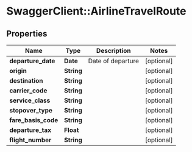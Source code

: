 # SwaggerClient::AirlineTravelRoute

## Properties
Name | Type | Description | Notes
------------ | ------------- | ------------- | -------------
**departure_date** | **Date** | Date of departure | [optional] 
**origin** | **String** |  | [optional] 
**destination** | **String** |  | [optional] 
**carrier_code** | **String** |  | [optional] 
**service_class** | **String** |  | [optional] 
**stopover_type** | **String** |  | [optional] 
**fare_basis_code** | **String** |  | [optional] 
**departure_tax** | **Float** |  | [optional] 
**flight_number** | **String** |  | [optional] 


